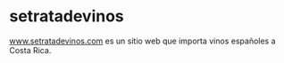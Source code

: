setratadevinos
==============

www.setratadevinos.com es un sitio web que importa vinos españoles a Costa Rica.

